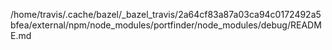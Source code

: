 /home/travis/.cache/bazel/_bazel_travis/2a64cf83a87a03ca94c0172492a5bfea/external/npm/node_modules/portfinder/node_modules/debug/README.md